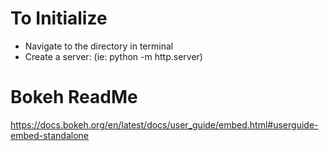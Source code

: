 # To Initialize

- Navigate to the directory in terminal
- Create a server: (ie: python -m http.server)

# Bokeh ReadMe
https://docs.bokeh.org/en/latest/docs/user_guide/embed.html#userguide-embed-standalone